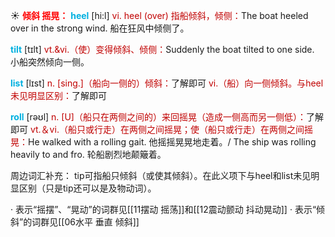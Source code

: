 ☀ <font color="red">**倾斜 摇晃：**</font>
<font color="sky blue">**heel**</font> [hi:l] 
<font color="#c00000">vi. heel (over) 指船倾斜，倾侧：</font>The boat heeled over in the strong wind. 船在狂风中倾侧了。
           
<font color="sky blue">**tilt**</font> [tɪlt]
<font color="#c00000">vt.&vi.（使）变得倾斜、倾侧：</font>Suddenly the boat tilted to one side. 小船突然倾向一侧。

<font color="sky blue">**list**</font> [lɪst] 
<font color="#c00000">n. [sing.]（船向一侧的）倾斜：</font>了解即可 <font color="#c00000">vi.（船）向一侧倾斜。与heel未见明显区别：</font>了解即可

<font color="sky blue">**roll**</font> [rəʊl] 
<font color="#c00000">n. [U]（船只在两侧之间的）来回摇晃（造成一侧高而另一侧低）：</font>了解即可 <font color="#c00000">vt.＆vi.（船只或行走）在两侧之间摇晃；使（船只或行走）在两侧之间摇晃：</font>He walked with a rolling gait. 他摇摇晃晃地走着。/ The ship was rolling heavily to and fro. 轮船剧烈地颠簸着。 

周边词汇补充：
tip可指船只倾斜（或使其倾斜）。在此义项下与heel和list未见明显区别（只是tip还可以是及物动词）。

· 表示“摇摆”、“晃动”的词群见[[11摆动 摇荡]]和[[12震动颤动 抖动晃动]]
· 表示“倾斜”的词群见[[06水平 垂直 倾斜]]
